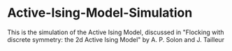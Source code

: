 # Active-Ising-Model-Simulation
This is the simulation of the Active Ising Model, discussed in "Flocking with discrete symmetry: the 2d Active Ising Model" by A. P. Solon and J. Tailleur
